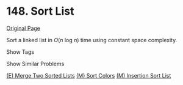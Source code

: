 # 148. Sort List

[Original Page](https://leetcode.com/problems/sort-list/)

Sort a linked list in _O_(_n_ log _n_) time using constant space complexity.

<div>

<div id="tags" class="btn btn-xs btn-warning">Show Tags</div>

<span class="hidebutton" style="display: none;">[Linked List](/tag/linked-list/) [Sort](/tag/sort/)</span></div>

<div>

<div id="similar" class="btn btn-xs btn-warning">Show Similar Problems</div>

<span class="hidebutton">[(E) Merge Two Sorted Lists](/problems/merge-two-sorted-lists/) [(M) Sort Colors](/problems/sort-colors/) [(M) Insertion Sort List](/problems/insertion-sort-list/)</span></div>